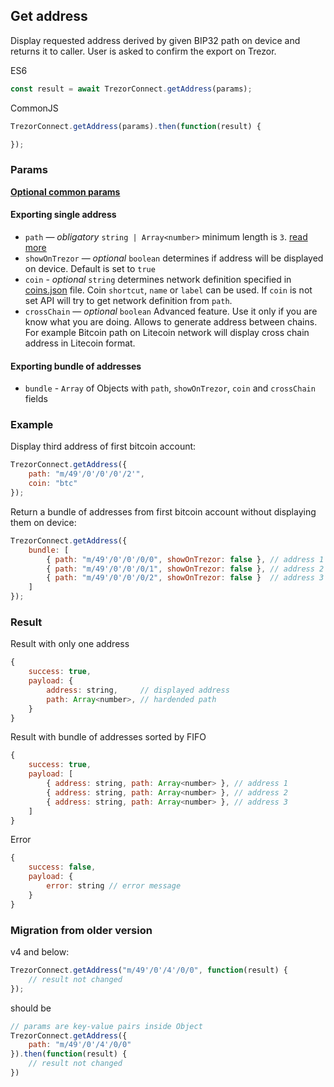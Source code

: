 ## Get address
Display requested address derived by given BIP32 path on device and returns it to caller. User is asked to confirm the export on Trezor.

ES6
```javascript
const result = await TrezorConnect.getAddress(params);
```

CommonJS
```javascript
TrezorConnect.getAddress(params).then(function(result) {

});
```

### Params
[****Optional common params****](commonParams.md)
#### Exporting single address
* `path` — *obligatory* `string | Array<number>` minimum length is `3`. [read more](path.md)
* `showOnTrezor` — *optional* `boolean` determines if address will be displayed on device. Default is set to `true`
* `coin` - *optional* `string` determines network definition specified in [coins.json](../../src/data/coins.json) file. Coin `shortcut`, `name` or `label` can be used. If `coin` is not set API will try to get network definition from `path`.
* `crossChain` — *optional* `boolean` Advanced feature. Use it only if you are know what you are doing. Allows to generate address between chains. For example Bitcoin path on Litecoin network will display cross chain address in Litecoin format.

#### Exporting bundle of addresses
* `bundle` - `Array` of Objects with `path`, `showOnTrezor`, `coin` and `crossChain` fields

### Example
Display third address of first bitcoin account:
```javascript
TrezorConnect.getAddress({
    path: "m/49'/0'/0'/0'/2'",
    coin: "btc"
});
```
Return a bundle of addresses from first bitcoin account without displaying them on device:
```javascript
TrezorConnect.getAddress({
    bundle: [
        { path: "m/49'/0'/0'/0/0", showOnTrezor: false }, // address 1
        { path: "m/49'/0'/0'/0/1", showOnTrezor: false }, // address 2
        { path: "m/49'/0'/0'/0/2", showOnTrezor: false }  // address 3
    ]
});
```

### Result
Result with only one address
```javascript
{
    success: true,
    payload: {
        address: string,     // displayed address
        path: Array<number>, // hardended path
    }
}
```
Result with bundle of addresses sorted by FIFO
```javascript
{
    success: true,
    payload: [
        { address: string, path: Array<number> }, // address 1
        { address: string, path: Array<number> }, // address 2
        { address: string, path: Array<number> }, // address 3
    ]
}
```
Error
```javascript
{
    success: false,
    payload: {
        error: string // error message
    }
}
```

### Migration from older version

v4 and below:
```javascript
TrezorConnect.getAddress("m/49'/0'/4'/0/0", function(result) {
    // result not changed
});
```
should be
```javascript
// params are key-value pairs inside Object
TrezorConnect.getAddress({ 
    path: "m/49'/0'/4'/0/0" 
}).then(function(result) {
    // result not changed
})
```
